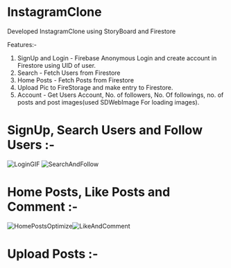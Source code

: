 # InstagramClone
Developed InstagramClone using StoryBoard and Firestore

Features:-
1. SignUp and Login - Firebase Anonymous Login and create account in Firestore using UID of user.
2. Search - Fetch Users from Firestore
3. Home Posts - Fetch Posts from Firestore
4. Upload Pic to FireStorage and make entry to Firestore.
5. Account - Get Users Account, No. of followers, No. Of followings, no. of posts and post images(used SDWebImage For loading images).

# SignUp, Search Users and Follow Users :-
![LoginGIF](https://user-images.githubusercontent.com/25646373/94346863-306f1480-004d-11eb-9145-db6b95a74da6.gif) ![SearchAndFollow](https://user-images.githubusercontent.com/25646373/94347122-4a115b80-004f-11eb-8a2b-2bb3c9088f7f.gif)

# Home Posts, Like Posts and Comment :-
![HomePostsOptimize](https://user-images.githubusercontent.com/25646373/94347885-c444de80-0055-11eb-93bf-db7a5c020988.gif)![LikeAndComment](https://user-images.githubusercontent.com/25646373/94347701-066d2080-0054-11eb-8e6b-ee6e7bae9b80.gif)

# Upload Posts :-
